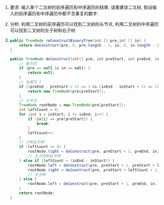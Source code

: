 1. 要求: 输入某个二叉树的前序遍历和中序遍历的结果, 请重建该二叉树, 假设输入的前序遍历和中序遍历中都不含重复的数字.

2. 分析: 利用二叉树的前序遍历可以找到二叉树的头节点, 利用二叉树的中序遍历可以找到二叉树的左子树和右子树

3. ```java
   public TreeNode reConstructBinaryTree(int [] pre,int [] in) {
       return doConstruct(pre, 0, pre.length - 1, in, 0, in.length - 1);
   }
   
   public TreeNode doConstruct(int[] pre, int preStart, int preEnd, int[] in, int inStart, int inEnd) {
       // 都为空
       if (pre == null && in == null) {
           return null;
       }
       // 长度为 1
       if ((preEnd - preStart + 1) == 1 && (inEnd - inStart + 1) == 1) {
           return new TreeNode(pre[preStart]);
       }
       // 头节点
       TreeNode rootNode = new TreeNode(pre[preStart]);
       int leftCount = 0;
       for (int i = inStart; i <= inEnd; i++) {
           if (in[i] == pre[preStart]) {
               break;
           }
           leftCount++;
       }
       // 只有右子树
       if (leftCount == 0) {
           rootNode.right = doConstruct(pre, preStart + 1, preEnd, in, inStart + 1, inEnd);
           // 左子树和右子树
       } else if (leftCount < (inEnd - inStart)) {
           rootNode.left = doConstruct(pre, preStart + 1, preStart + leftCount, in, inStart, inStart + leftCount - 1);
           rootNode.right = doConstruct(pre, preStart + leftCount + 1, preEnd, in, inStart + leftCount + 1, inEnd);
           // 左子树
       } else {
           rootNode.left = doConstruct(pre, preStart + 1, preEnd, in, inStart, inEnd - 1);
       }
       return rootNode;
   }
   ```

   